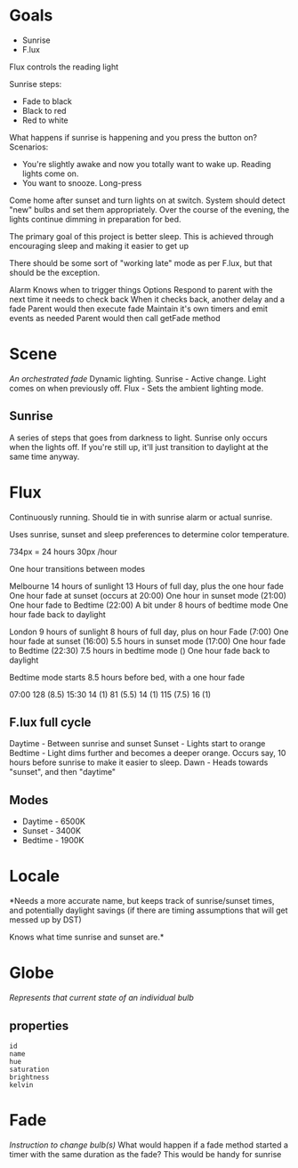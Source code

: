# Goals

* Sunrise
* F.lux

Flux controls the reading light


Sunrise steps:

* Fade to black
* Black to red
* Red to white

What happens if sunrise is happening and you press the button on?
Scenarios:

* You're slightly awake and now you totally want to wake up. Reading lights come on.
* You want to snooze. Long-press

Come home after sunset and turn lights on at switch.
System should detect "new" bulbs and set them appropriately.
Over the course of the evening, the lights continue dimming in preparation for bed.

The primary goal of this project is better sleep.
This is achieved through encouraging sleep and making it easier to get up

There should be some sort of "working late" mode as per F.lux, but that should be the exception.

Alarm
	Knows when to trigger things
	Options
		Respond to parent with the next time it needs to check back
			When it checks back, another delay and a fade
			Parent would then execute fade
		Maintain it's own timers and emit events as needed
			Parent would then call getFade method






# Scene
*An orchestrated fade*
Dynamic lighting.
Sunrise - Active change. Light comes on when previously off.
Flux - Sets the ambient lighting mode.

## Sunrise
A series of steps that goes from darkness to light.
Sunrise only occurs when the lights off. If you're still up, it'll just transition to daylight at the same time anyway.


# Flux
Continuously running.
Should tie in with sunrise alarm or actual sunrise.

Uses sunrise, sunset and sleep preferences to determine color temperature.

734px = 24 hours
30px /hour

One hour transitions between modes

Melbourne
14 hours of sunlight
13 Hours of full day, plus the one hour fade
One hour fade at sunset (occurs at 20:00)
One hour in sunset mode (21:00)
One hour fade to Bedtime (22:00)
A bit under 8 hours of bedtime mode
One hour fade back to daylight

London
9 hours of sunlight
8 hours of full day, plus on hour Fade (7:00)
One hour fade at sunset (16:00)
5.5 hours in sunset mode (17:00)
One hour fade to Bedtime (22:30)
7.5 hours in bedtime mode ()
One hour fade back to daylight

Bedtime mode starts 8.5 hours before bed, with a one hour fade



07:00	128 	(8.5)
15:30	14 		(1)
81 (5.5)
14 (1)
115 (7.5)
16 (1)


## F.lux full cycle
Daytime - Between sunrise and sunset
Sunset - Lights start to orange
Bedtime - Light dims further and becomes a deeper orange. Occurs say, 10 hours before sunrise to make it easier to sleep.
Dawn - Heads towards "sunset", and then "daytime"

## Modes
* Daytime - 6500K
* Sunset - 3400K
* Bedtime - 1900K




# Locale
*Needs a more accurate name, but keeps track of sunrise/sunset times, and potentially daylight savings (if there are timing assumptions that will get messed up by DST)

Knows what time sunrise and sunset are.*



# Globe
*Represents that current state of an individual bulb*

## properties
	id
	name
	hue
	saturation
	brightness
	kelvin

# Fade
*Instruction to change bulb(s)*
What would happen if a fade method started a timer with the same duration as the fade?
This would be handy for sunrise
